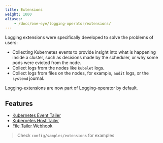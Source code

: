 ```yaml
---
title: Extensions
weight: 1000
aliases:
    - /docs/one-eye/logging-operator/extensions/
---
```


Logging extensions were specifically developed to solve the problems of users:

- Collecting Kubernetes events to provide insight into what is happening
inside a cluster, such as decisions made by the scheduler, or
why some pods were evicted from the node.
- Collect logs from the nodes like `kubelet` logs.
- Collect logs from files on the nodes, for example, `audit` logs, or the `systemd` journal.

Logging-extensions are now part of Logging-operator by default.

## Features

* [Kubernetes Event Tailer](kubernetes-event-tailer.md)
* [Kubernetes Host Tailer](kubernetes-host-tailer.md)
* [File Tailer Webhook](tailer-webhook.md)

> Check `config/samples/extensions` for examples